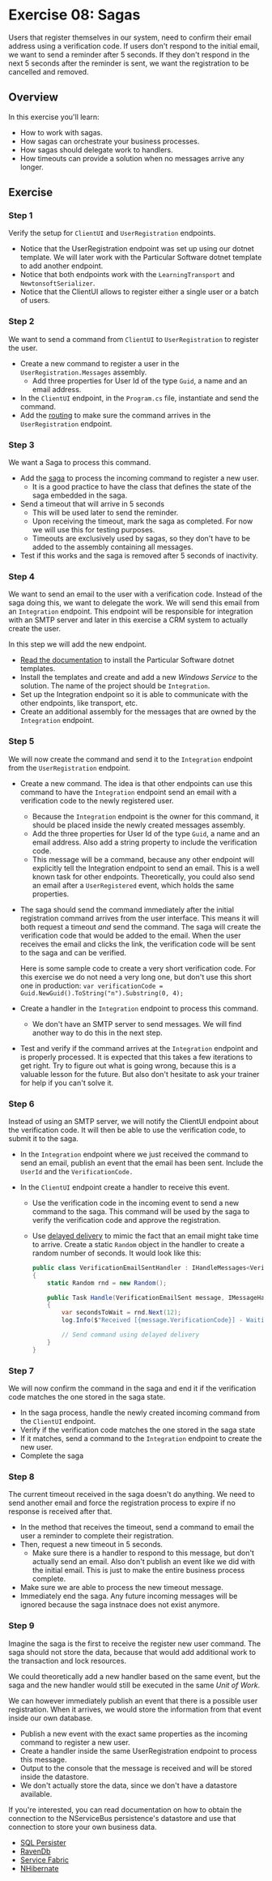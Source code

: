 # Exercise 08: Sagas

Users that register themselves in our system, need to confirm their email address using a verification code. If users don't respond to the initial email, we want to send a reminder after 5 seconds. If they don't respond in the next 5 seconds after the reminder is sent, we want the registration to be cancelled and removed.

## Overview

In this exercise you'll learn:

- How to work with sagas.
- How sagas can orchestrate your business processes.
- How sagas should delegate work to handlers.
- How timeouts can provide a solution when no messages arrive any longer.

## Exercise

### Step 1

Verify the setup for `ClientUI` and `UserRegistration` endpoints.

- Notice that the UserRegistration endpoint was set up using our dotnet template. We will later work with the Particular Software dotnet template to add another endpoint.
- Notice that both endpoints work with the `LearningTransport` and `NewtonsoftSerializer`.
- Notice that the ClientUI allows to register either a single user or a batch of users.

### Step 2

We want to send a command from `ClientUI` to `UserRegistration` to register the user.

- Create a new command to register a user in the `UserRegistration.Messages` assembly.
    - Add three properties for User Id of the type `Guid`, a name and an email address.
- In the `ClientUI` endpoint, in the `Program.cs` file, instantiate and send the command.
- Add the [routing](https://docs.particular.net/nservicebus/messaging/routing?version=core_7#command-routing) to make sure the command arrives in the `UserRegistration` endpoint.

### Step 3

We want a Saga to process this command.

- Add the [saga](https://docs.particular.net/nservicebus/sagas/) to process the incoming command to register a new user.
    - It is a good practice to have the class that defines the state of the saga embedded in the saga.
- Send a timeout that will arrive in 5 seconds
    - This will be used later to send the reminder.
    - Upon receiving the timeout, mark the saga as completed. For now we will use this for testing purposes.
    - Timeouts are exclusively used by sagas, so they don't have to be added to the assembly containing all messages.
- Test if this works and the saga is removed after 5 seconds of inactivity.

### Step 4

We want to send an email to the user with a verification code. Instead of the saga doing this, we want to delegate the work. We will send this email from an `Integration` endpoint. This endpoint will be responsible for integration with an SMTP server and later in this exercise a CRM system to actually create the user.

In this step we will add the new endpoint.

- [Read the documentation](https://docs.particular.net/nservicebus/dotnet-templates) to install the Particular Software dotnet templates.
- Install the templates and create and add a new *Windows Service* to the solution. The name of the project should be `Integration`.
- Set up the Integration endpoint so it is able to communicate with the other endpoints, like transport, etc.
- Create an additional assembly for the messages that are owned by the `Integration` endpoint.

### Step 5

We will now create the command and send it to the `Integration` endpoint from the `UserRegistration` endpoint.

- Create a new command. The idea is that other endpoints can use this command to have the `Integration` endpoint send an email with a verification code to the newly registered user.
    - Because the `Integration` endpoint is the owner for this command, it should be placed inside the newly created messages assembly.
    - Add the three properties for User Id of the type `Guid`, a name and an email address. Also add a string property to include the verification code.
    - This message will be a command, because any other endpoint will explicitly tell the Integration endpoint to send an email. This is a well known task for other endpoints. Theoretically, you could also send an email after a `UserRegistered` event, which holds the same properties.

- The saga should send the command immediately after the initial registration command arrives from the user interface. This means it will both request a timeout _and_ send the command.
  The saga will create the verification code that would be added to the email. When the user receives the email and clicks the link, the verification code will be sent to the saga and can be verified.

  Here is some sample code to create a very short verification code. For this exercise we do not need a very long one, but don't use this short one in production:
  ``var verificationCode = Guid.NewGuid().ToString("n").Substring(0, 4);``

- Create a handler in the `Integration` endpoint to process this command.

    - We don't have an SMTP server to send messages. We will find another way to do this in the next step.

- Test and verify if the command arrives at the `Integration` endpoint and is properly processed. It is expected that this takes a few iterations to get right. Try to figure out what is going wrong, because this is a valuable lesson for the future. But also don't hesitate to ask your trainer for help if you can't solve it.

### Step 6

Instead of using an SMTP server, we will notify the ClientUI endpoint about the verification code. It will then be able to use the verification code, to submit it to the saga.

- In the `Integration` endpoint where we just received the command to send an email, publish an event that the email has been sent. Include the `UserId` and the `VerificationCode.`

- In the `ClientUI` endpoint create a handler to receive this event.

    - Use the verification code in the incoming event to send a new command to the saga. This command will be used by the saga to verify the verification code and approve the registration.

    - Use [delayed delivery](https://docs.particular.net/nservicebus/messaging/delayed-delivery) to mimic the fact that an email might take time to arrive. Create a static `Random` object in the handler to create a random number of seconds. It would look like this:

      ```c#
      public class VerificationEmailSentHandler : IHandleMessages<VerificationEmailSent>
      {
          static Random rnd = new Random();

          public Task Handle(VerificationEmailSent message, IMessageHandlerContext context)
          {
              var secondsToWait = rnd.Next(12);
              log.Info($"Received [{message.VerificationCode}] - Waiting {secondsToWait} seconds to respond.");

              // Send command using delayed delivery
          }
      }
      ```

### Step 7

We will now confirm the command in the saga and end it if the verification code matches the one stored in the saga state.

- In the saga process, handle the newly created incoming command from the `ClientUI` endpoint.
- Verify if the verification code matches the one stored in the saga state
- If it matches, send a command to the `Integration` endpoint to create the new user.
- Complete the saga

### Step 8

The current timeout received in the saga doesn't do anything. We need to send another email and force the registration process to expire if no response is received after that.

- In the method that receives the timeout, send a command to email the user a reminder to complete their registration.
- Then, request a new timeout in 5 seconds.
    - Make sure there is a handler to respond to this message, but don't actually send an email. Also don't publish an event like we did with the initial email. This is just to make the entire business process complete.
- Make sure we are able to process the new timeout message.
- Immediately end the saga. Any future incoming messages will be ignored because the saga instnace does not exist anymore.

### Step 9

Imagine the saga is the first to receive the register new user command. The saga should not store the data, because that would add additional work to the transaction and lock resources.

We could theoretically add a new handler based on the same event, but the saga and the new handler would still be executed in the same *Unit of Work*.

We can however immediately publish an event that there is a possible user registration. When it arrives, we would store the information from that event inside our own database.

- Publish a new event with the exact same properties as the incoming command to register a new user.
- Create a handler inside the same UserRegistration endpoint to process this message.
- Output to the console that the message is received and will be stored inside the datastore.
- We don't actually store the data, since we don't have a datastore available.

If you're interested, you can read documentation on how to obtain the connection to the NServiceBus persistence's datastore and use that connection to store your own business data.

- [SQL Persister](https://docs.particular.net/persistence/sql/accessing-data)
- [RavenDb](https://docs.particular.net/persistence/ravendb/#shared-session)
- [Service Fabric](https://docs.particular.net/persistence/service-fabric/transaction-sharing)
- [NHibernate](https://docs.particular.net/persistence/nhibernate/accessing-data)
